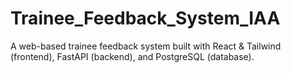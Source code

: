 # Trainee_Feedback_System_IAA
A web-based trainee feedback system built with React &amp; Tailwind (frontend), FastAPI (backend), and PostgreSQL (database).

